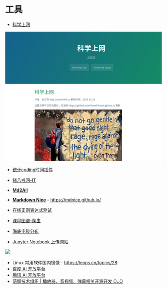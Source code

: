 # 工具

* [科学上网](https://haoel.github.io/)

![](images/科学上网.jpg)

* [统计coding时间插件](https://wakatime.com/)

* [猪八戒网-IT](https://haikou.zbj.com/it)

* **[Md2All](https://md.aclickall.com/)**
* **[Markdown Nice](https://mdnice.github.io/)** - https://mdnice.github.io/
* [在线正则表达式测试](https://tool.oschina.net/regex/)
* [课程图谱-爬虫](http://coursegraph.com/navigation/)
* [海底电缆分布](https://www.submarinecablemap.com/)

* [Jupyter Notebook 上传网站](https://nbviewer.jupyter.org/)

![](https://ww1.sinaimg.cn/large/007vKa8Jgy1g9w0n2prg7j30zk0q7k0a.jpg)

* Linux 常用软件国内镜像 - https://leops.cn/topics/28
* [百度 AI 开放平台](https://ai.baidu.com/)
* [腾讯 AI 开放平台](https://ai.qq.com/)
* [萌豚技术组织 | 播放器、音视频、弹幕相关开源开发 ʘᴗʘ](https://github.com/MoePlayer)

